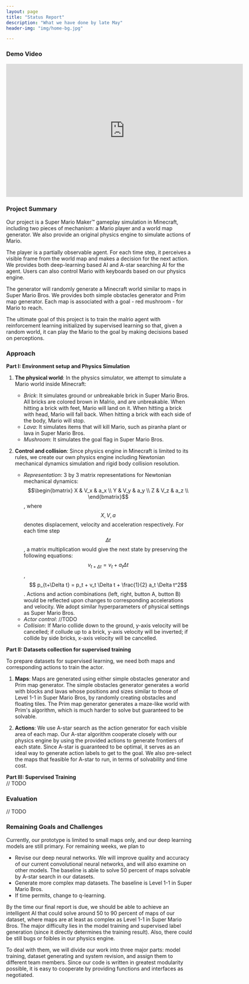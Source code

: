 ```yaml
---
layout: page
title: "Status Report"
description: "What we have done by late May"
header-img: "img/home-bg.jpg"

---
```


### Demo Video
<iframe src="https://www.youtube.com/embed/31aoE43Ke2g" width="640" height="360" frameborder="0" allowfullscreen></iframe>

### Project Summary

Our project is a Super Mario Maker™ gameplay simulation in Minecraft, including two pieces of mechanism: a Mario player and a world map generator. We also provide an original physics engine to simulate actions of Mario.

The player is a partially observable agent. For each time step, it perceives a visible frame from the world map and makes a decision for the next action. We provides both deep-learning based AI and A-star searching AI for the agent. Users can also control Mario with keyboards based on our physics engine.

The generator will randomly generate a Minecraft world similar to maps in Super Mario Bros. We provides both simple obstacles generator and Prim map generator. Each map is associated with a goal - red mushroom - for Mario to reach.

The ultimate goal of this project is to train the malrio agent with reinforcement learning initialized by supervised learning so that, given a random world, it can play the Mario to the goal by making decisions based on perceptions.

### Approach

__Part I: Environment setup and Physics Simulation__<br>

1. __The physical world__: In the physics simulator, we attempt to simulate a Mario world inside Minecraft:

    - _Brick_: It simulates ground or unbreakable brick in Super Mario Bros. All bricks are colored brown in Malrio, and are unbreakable. When hitting a brick with feet, Mario will land on it. When hitting a brick with head, Mario will fall back. When hitting a brick with each side of the body, Mario will stop.
    - _Lava_: It simulates items that will kill Mario, such as piranha plant or lava in Super Mario Bros.
    - _Mushroom_: It simulates the goal flag in Super Mario Bros.

2. __Control and collision__: Since physics engine in Minecraft is limited to its rules, we create our own physics engine including Newtonian mechanical dynamics simulation and rigid body collision resolution.

    - _Representation_: 3 by 3 matrix representations for Newtonian mechanical dynamics:
    $$\begin{bmatrix}
        X & V_x & a_x \\
        Y & V_y & a_y \\
        Z & V_z & a_z \\
    \end{bmatrix}$$, where $$X, V, a$$ denotes displacement, velocity and acceleration respectively. For each time step $$\Delta t$$, a matrix multiplication would give the next state by preserving the following equations: $$ v_{t+\Delta t} = v_t + a_t \Delta t$$, $$ p_{t+\Delta t} = p_t + v_t \Delta t + \frac{1}{2} a_t \Delta t^2$$. Actions and action combinations (left, right, button A, button B) would be reflected upon changes to corresponding accelerations and velocity. We adopt similar hyperparameters of physical settings as Super Mario Bros.
    - _Actor control_: //TODO
    - _Collision_: If Mario collide down to the ground, y-axis velocity will be cancelled; if collude up to a brick, y-axis velocity will be inverted; if collide by side bricks, x-axis velocity will be cancelled.

__Part II: Datasets collection for supervised training__<br>

To prepare datasets for supervised learning, we need both maps and corresponding actions to train the actor.

1. __Maps__: Maps are generated using either simple obstacles generator and Prim map generator. The simple obstacles generator generates a world with blocks and lavas whose positions and sizes similar to those of Level 1-1 in Super Mario Bros, by randomly creating obstacles and floating tiles. The Prim map generator generates a maze-like world with Prim's algorithm, which is much harder to solve but guaranteed to be solvable.

2. __Actions__: We use A-star search as the action generator for each visible area of each map. Our A-star algorithm cooperate closely with our physics engine by using the provided actions to generate frontiers of each state. Since A-star is guaranteed to be optimal, it serves as an ideal way to generate action labels to get to the goal. We also pre-select the maps that feasible for A-star to run, in terms of solvability and time cost.

__Part III: Supervised Training__<br>
// TODO

### Evaluation
// TODO

### Remaining Goals and Challenges
Currently, our prototype is limited to small maps only, and our deep learning models are still primary. For remaining weeks, we plan to

- Revise our deep neural networks. We will improve quality and accuracy of our current convolutional neural networks, and will also examine on other models. The baseline is able to solve 50 percent of maps solvable by A-star search in our datasets.
- Generate more complex map datasets. The baseline is Level 1-1 in Super Mario Bros.
- If time permits, change to q-learning.

By the time our final report is due, we should be able to achieve an intelligent AI that could solve around 50 to 90 percent of maps of our dataset, where maps are at least as complex as Level 1-1 in Super Mario Bros. The major difficulty lies in the model training and supervised label generation (since it directly determines the training result). Also, there could be still bugs or foibles in our physics engine.

To deal with them, we will divide our work into three major parts: model training, dataset generating and system revision, and assign them to different team members. Since our code is written in greatest modularity possible, it is easy to cooperate by providing functions and interfaces as negotiated.
